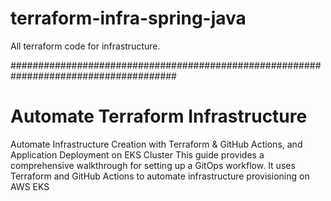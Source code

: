 # terraform-infra-spring-java
All terraform code for infrastructure.

######################################################################################

# Automate Terraform Infrastructure 
Automate Infrastructure Creation with Terraform & GitHub Actions, and Application Deployment on EKS Cluster This guide provides a comprehensive walkthrough for setting up a GitOps workflow. It uses Terraform and GitHub Actions to automate infrastructure provisioning on AWS EKS
